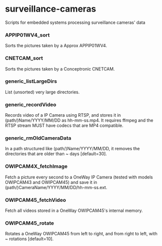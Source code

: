 # surveillance-cameras
Scripts for embedded systems processing surveillance cameras' data

### APPIP01WV4_sort
Sorts the pictures taken by a Approx APPIP01WV4.

### CNETCAM_sort
Sorts the pictures taken by a Conceptronic CNETCAM.

### generic_listLargeDirs
List (unsorted) very large directories.

### generic_recordVideo
Records video of a IP Camera using RTSP, and stores it in (path/)Name/YYYY/MM/DD as hh-mm-ss.mp4. It requires ffmpeg and the RTSP stream MUST have codecs that are MP4 compatible.

### generic_rmOldCameraData
In a path structured like (path/)Name/YYYY/MM/DD, it removes the directories that are older than ~ days \[default=30\].

### OWIPCAM4X_fetchImage
Fetch a picture every second to a OneWay IP Camera (tested with models OWIPCAM43 and OWIPCAM45) and save it in (path/)CameraName/YYYY/MM/DD/hh-mm-ss.ext. 

### OWIPCAM45_fetchVideo
Fetch all videos stored in a OneWay OWIPCAM45's internal memory.

### OWIPCAM45_rotate
Rotates a OneWay OWIPCAM45 from left to right, and from right to left, with ~ rotations \[default=10\].
